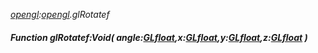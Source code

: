 _[opengl](../../modules/opengl/opengl-module.md):[opengl](../../modules/opengl/opengl-module.md).glRotatef_
##### Function glRotatef:Void( angle:[GLfloat](../../modules/opengl/opengl-glfloat.md),x:[GLfloat](../../modules/opengl/opengl-glfloat.md),y:[GLfloat](../../modules/opengl/opengl-glfloat.md),z:[GLfloat](../../modules/opengl/opengl-glfloat.md) )

